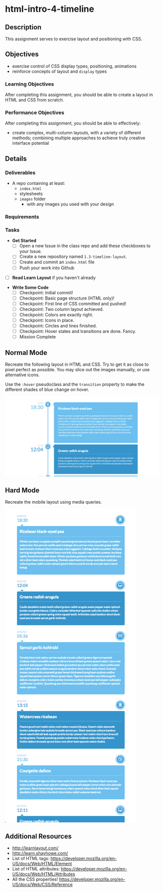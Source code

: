 # html-intro-4-timeline

## Description

This assignment serves to exercise layout and positioning with CSS.

## Objectives

- exercise control of CSS display types, positioning, animations
- reinforce concepts of layout and `display` types

### Learning Objectives

After completing this assignment, you should be able to create a layout in HTML and CSS from scratch.

### Performance Objectives

After completing this assignment, you should be able to effectively:

- create complex, multi-column layouts, with a variety of different methods; combining multiple approaches to achieve truly creative interface potential

## Details

### Deliverables

* A repo containing at least:
    - `index.html`
    - stylesheets
    - `images` folder
        - with any images you used with your design

### Requirements

### Tasks

* **Get Started**
    * [ ] Open a new Issue in the class repo and add these checkboxes to your Issue.
    * [ ] Create a new repository named `1.3-timeline-layout`.
    * [ ] Create and commit an `index.html` file
    * [ ] Push your work into Github

* [ ]  **Read Learn Layout** if you haven't already

* **Write Some Code**
    * [ ] Checkpoint: Initial commit!
    * [ ] Checkpoint: Basic page structure (HTML only)!
    * [ ] Checkpoint: First line of CSS committed and pushed!
    * [ ] Checkpoint: Two column layout achieved.
    * [ ] Checkpoint: Colors are exactly right.
    * [ ] Checkpoint: Icons in place.
    * [ ] Checkpoint: Circles and lines finished.
    * [ ] Checkpoint: Hover states and transitions are done. Fancy.
    * [ ] Mission Complete

## Normal Mode

Recreate the following layout in HTML and CSS. Try to get it as close to pixel
perfect as possible. You may slice out the images manually, or use alternative
icons.

Use the `:hover` pseudoclass and the `transition` property to make the different
shades of blue change on hover.

![](./timeline.png)

## Hard Mode

Recreate the mobile layout using media queries.

![](./timeline-mobile.png)

## Additional Resources

- http://learnlayout.com/
- http://learn.shayhowe.com/
- List of HTML tags: https://developer.mozilla.org/en-US/docs/Web/HTML/Element
- List of HTML attributes: https://developer.mozilla.org/en-US/docs/Web/HTML/Attributes
- All the CSS properties! https://developer.mozilla.org/en-US/docs/Web/CSS/Reference
